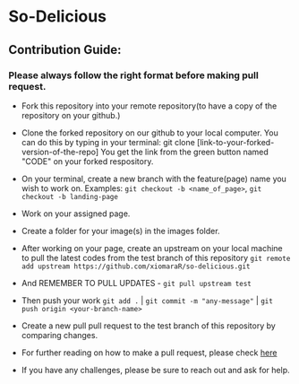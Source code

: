 # So-Delicious
## Contribution Guide:

### Please always follow the right format before making pull request.

   - Fork this repository into your remote repository(to have a copy of the repository on your github.)

   - Clone the forked repository on our github to your local computer. You can do this by typing in your terminal: 
    git clone [link-to-your-forked-version-of-the-repo] You get the link from the green button named 
    "CODE" on your forked respository.

   - On your terminal, create a new branch with the feature(page) name you wish to work on. 
    Examples: `git checkout -b <name_of_page>`, `git checkout -b landing-page` 
    
   - Work on your assigned page.

   - Create a folder for your image(s) in the images folder.

   - After working on your page, create an upstream on your local machine to pull the latest codes 
    from the test branch of this repository `git remote add upstream https://github.com/xiomaraR/so-delicious.git`

   - And REMEMBER TO PULL UPDATES - `git pull upstream test`

   - Then push your work `git add .` | `git commit -m "any-message"` | `git push origin <your-branch-name>`

   - Create a new pull pull request to the test branch of this repository by comparing changes.
   
   - For further reading on how to make a pull request, please check [here](https://www.digitalocean.com/community/tutorials/how-to-create-a-pull-request-on-github)

   - If you have any challenges, please be sure to reach out and ask for help.


    
